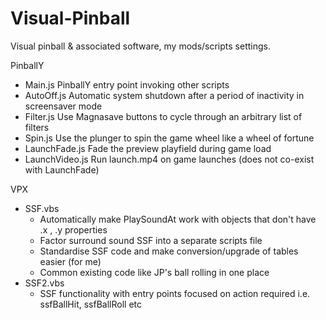 # Visual-Pinball
Visual pinball & associated software, my mods/scripts settings.

PinballY
  - Main.js         PinballY entry point invoking other scripts
  - AutoOff.js      Automatic system shutdown after a period of inactivity in screensaver mode
  - Filter.js       Use Magnasave buttons to cycle through an arbitrary list of filters
  - Spin.js         Use the plunger to spin the game wheel like a wheel of fortune
  - LaunchFade.js   Fade the preview playfield during game load
  - LaunchVideo.js  Run launch.mp4 on game launches (does not co-exist with LaunchFade)
 

VPX
  - SSF.vbs
    - Automatically make PlaySoundAt work with objects that don't have .x , .y properties
    - Factor surround sound SSF into a separate scripts file
    - Standardise SSF code and make conversion/upgrade of tables easier (for me) 
    - Common existing code like JP's ball rolling in one place  
  - SSF2.vbs
    - SSF functionality with entry points focused on action required i.e. ssfBallHit, ssfBallRoll etc
